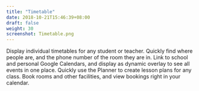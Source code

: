 ```yaml
---
title: "Timetable"
date: 2018-10-21T15:46:39+08:00
draft: false
weight: 30
screenshot: Timetable.png
---
```


Display individual timetables for any student or teacher. Quickly find where people are, and the phone number of the room they are in. Link to school and personal Google Calendars, and display as dynamic overlay to see all events in one place. Quickly use the Planner to create lesson plans for any class. Book rooms and other facilities, and view bookings right in your calendar.
